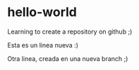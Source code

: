 hello-world
===========

Learning to create a repository on github ;)

Esta es un linea nueva :)

Otra linea, creada en una nueva branch ;)
